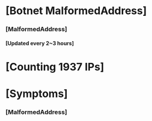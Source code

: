 # [Botnet MalformedAddress]
### [MalformedAddress]
#### [Updated every 2~3 hours]

# [Counting 1937 IPs]

# [Symptoms] 
###   [MalformedAddress]
